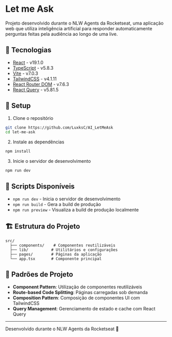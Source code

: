 # Let me Ask

Projeto desenvolvido durante o NLW Agents da Rocketseat, uma aplicação web que utiliza inteligência artificial para responder automaticamente perguntas feitas pela audiência ao longo de uma live.

## 🚀 Tecnologias

- [React](https://react.dev/) - v19.1.0
- [TypeScript](https://www.typescriptlang.org/) - v5.8.3
- [Vite](https://vitejs.dev/) - v7.0.3
- [TailwindCSS](https://tailwindcss.com/) - v4.1.11
- [React Router DOM](https://reactrouter.com/) - v7.6.3
- [React Query](https://tanstack.com/query/latest) - v5.81.5

## 🔨 Setup

1. Clone o repositório
```bash
git clone https://github.com/LuxksC/AI_LetMeAsk
cd let-me-ask
```

2. Instale as dependências
```bash
npm install
```

3. Inicie o servidor de desenvolvimento
```bash
npm run dev
```

## 🧪 Scripts Disponíveis

- `npm run dev` - Inicia o servidor de desenvolvimento
- `npm run build` - Gera a build de produção
- `npm run preview` - Visualiza a build de produção localmente

## 🏗️ Estrutura do Projeto

```
src/
  ├── components/    # Componentes reutilizáveis
  ├── lib/          # Utilitários e configurações
  ├── pages/        # Páginas da aplicação
  └── app.tsx       # Componente principal
```

## 🎨 Padrões de Projeto

- **Component Pattern**: Utilização de componentes reutilizáveis
- **Route-based Code Splitting**: Páginas carregadas sob demanda
- **Composition Pattern**: Composição de componentes UI com TailwindCSS
- **Query Management**: Gerenciamento de estado e cache com React Query

---

Desenvolvido durante o NLW Agents da Rocketseat 🚀
